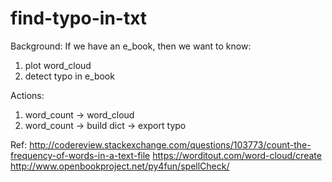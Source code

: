 # find-typo-in-txt
Background:
If we have an e_book, then we want to know:
1. plot word_cloud
2. detect typo in e_book

Actions:
1. word_count -> word_cloud
2. word_count -> build dict -> export typo

Ref:
http://codereview.stackexchange.com/questions/103773/count-the-frequency-of-words-in-a-text-file
https://worditout.com/word-cloud/create
http://www.openbookproject.net/py4fun/spellCheck/
